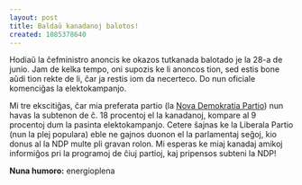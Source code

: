 ```yaml
---
layout: post
title: Baldaŭ kanadanoj balotos!
created: 1085378640
---
```

Hodiaŭ la ĉefministro anoncis ke okazos tutkanada balotado je la 28-a de junio.  Jam de kelka tempo, oni supozis ke li anoncos tion, sed estis bone aŭdi tion rekte de li, ĉar ja restis iom da necerteco.  Do nun oficiale komenciĝas la elektokampanjo.

Mi tre ekscitiĝas, ĉar mia preferata partio (la [Nova Demokratia Partio](http://www.ndp.ca/)) nun havas la subtenon de ĉ. 18 procentoj el la kanadanoj, kompare al 9 procentoj dum la pasinta elektokampanjo.  Cetere ŝajnas ke la Liberala Partio (nun la plej populara) eble ne gajnos duonon el la parlamentaj seĝoj, kio donus al la NDP multe pli gravan rolon.  Mi esperas ke miaj kanadaj amikoj informiĝos pri la programoj de ĉiuj partioj, kaj pripensos subteni la NDP!

**Nuna humoro:** energioplena
